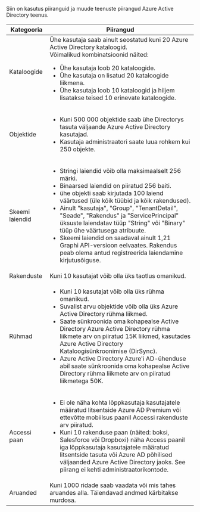 Siin on kasutus piiranguid ja muude teenuste piirangud Azure Active Directory teenus.

| Kategooria | Piirangud |
|---|---|
| Kataloogide | Ühe kasutaja saab ainult seostatud kuni 20 Azure Active Directory kataloogid.<br />Võimalikud kombinatsioonid näited: <ul> <li>Ühe kasutaja loob 20 kataloogide.</li><li>Ühe kasutaja on lisatud 20 kataloogide liikmena.</li><li>Ühe kasutaja loob 10 kataloogid ja hiljem lisatakse teised 10 erinevate kataloogide.</li></ul> |  
| Objektide | <ul><li>Kuni 500 000 objektide saab ühe Directorys tasuta väljaande Azure Active Directory kasutajad.</li><li>Kasutaja administraatori saate luua rohkem kui 250 objekte.</li></ul> |
| Skeemi laiendid | <ul><li>Stringi laiendid võib olla maksimaalselt 256 märki. </li><li>Binaarsed laiendid on piiratud 256 baiti.</li><li>ühe objekti saab kirjutada 100 laiend väärtused (üle kõik tüübid ja kõik rakendused).</li><li>Ainult "kasutaja", "Group", "TenantDetail", "Seade", "Rakendus" ja "ServicePrincipal" üksuste laiendatav tüüp "String" või "Binary" tüüp ühe väärtusega atribuute.</li><li>Skeemi laiendid on saadaval ainult 1,21 Graphi API-versioon eelvaates. Rakendus peab olema antud registreerida laiendamine kirjutusõiguse.</li></ul> |
| Rakenduste | Kuni 10 kasutajat võib olla üks taotlus omanikud. |
| Rühmad | <ul><li>Kuni 10 kasutajat võib olla üks rühma omanikud.</li><li>Suvalist arvu objektide võib olla üks Azure Active Directory rühma liikmed.</li><li>Saate sünkroonida oma kohapealse Active Directory Azure Active Directory rühma liikmete arv on piiratud 15K liikmed, kasutades Azure Active Directory Kataloogisünkroonimise (DirSync).</li><li>Azure Active Directory Azure'i AD-ühenduse abil saate sünkroonida oma kohapealse Active Directory rühma liikmete arv on piiratud liikmetega 50K.</li></ul> |
| Accessi paan | <ul><li>Ei ole näha kohta lõppkasutaja kasutajatele määratud litsentside Azure AD Premium või ettevõtte mobiilsus paanil Accessi rakenduste arv piiratud.</li><li>Kuni 10 rakenduse paan (näited: boksi, Salesforce või Dropboxi) näha Access paanil iga lõppkasutaja kasutajatele määratud litsentside tasuta või Azure AD põhilised väljaanded Azure Active Directory jaoks. See piirang ei kehti administraatorikontode.</li></ul> |
| Aruanded | Kuni 1000 ridade saab vaadata või mis tahes aruandes alla. Täiendavad andmed kärbitakse murdosa. |
